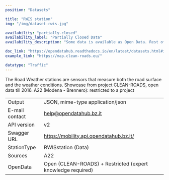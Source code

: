 ```yaml
---
position: "Datasets"

title: "RWIS station"
img: "/img/dataset-rwis.jpg"

availability: "partially-closed"
availability_label: "Partially Closed Data"
availability_description: "Some data is available as Open Data. Rest of data is closed or restricted to project collaboration."

doc_link: "https://opendatahub.readthedocs.io/en/latest/datasets.html#it-bz-opendatahub-rwisstation"
example_link: "https://map.clean-roads.eu/"

datatype: "Traffic"
---
```


The Road Weather stations are sensors that measure both the road surface and the weather conditions. Showcase from project CLEAN-ROADS, open data till 2016.
A22 (Modena - Brennero): restricted to a project

|                |                                                             |
| :------------- | ----------------------------------------------------------- |
| Output         | JSON, mime-type application/json                            |
| E-mail contact | help@opendatahub.bz.it                                      |
| API version    | v2                                                          |
| Swagger URL    | https://mobility.api.opendatahub.bz.it/                     |
| StationType    | RWISstation (Data)                                          |
| Sources        | A22                                                         |
| OpenData       | Open (CLEAN-ROADS) + Restricted (expert knowledge required) |
